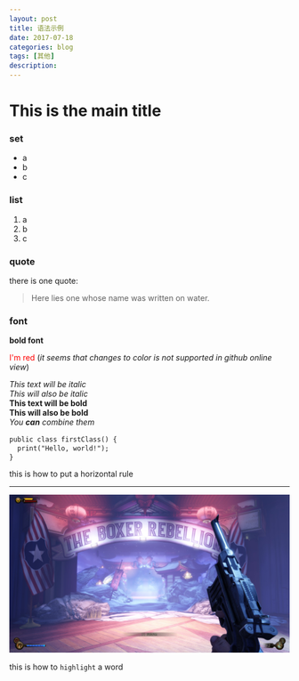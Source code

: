 ```yaml
---
layout: post
title: 语法示例
date: 2017-07-18
categories: blog
tags: [其他]
description:
---
```

# This is the main title

### set
* a
* b
* c

### list
1. a
2. b
3. c

### quote
there is one quote:
>Here lies one whose name was written on water.

### font
**bold font**

<font color='red'>I'm red</font> (_it seems that changes to color is not supported in github online view_)

*This text will be italic*  
_This will also be italic_    
**This text will be bold**    
__This will also be bold__    
_You **can** combine them_

```
public class firstClass() {
  print("Hello, world!");
}
```
this is how to put a horizontal rule
***

![could not find picture](https://github.com/jy03147937/Notes/blob/master/test.jpg?raw=true)

this is how to `highlight` a word
